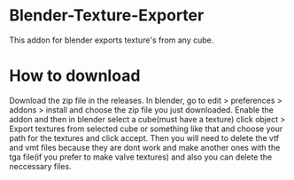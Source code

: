 # Blender-Texture-Exporter
This addon for blender exports texture's from any cube.

# How to download
Download the zip file in the releases.
In blender, go to edit > preferences > addons > install and choose the zip file you just downloaded.
Enable the addon and then in blender select a cube(must have a texture) click object > Export textures from selected cube or something like that and choose your path for the textures and click accept.
Then you will need to delete the vtf and vmt files because they are dont work and make another ones with the tga file(if you prefer to make valve textures) and also you can delete the neccessary files.
